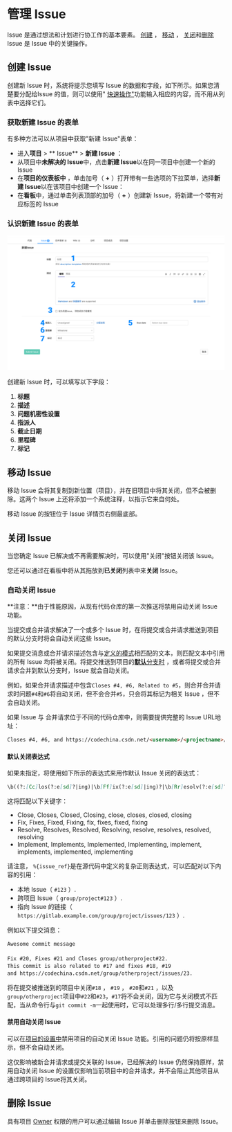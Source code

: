 # 管理 Issue[](#managing-issues "Permalink")

Issue 是通过想法和计划进行协工作的基本要素。 [创建](#create-a-new-issue) ， [移动](#moving-issues) ， [关闭](#closing-issues)和[删除](#deleting-issues) Issue 是 Issue 中的关键操作。

## 创建 Issue[](#create-a-new-issue "Permalink")

创建新 Issue 时，系统将提示您填写 Issue 的数据和字段，如下所示。如果您清楚要分配给Issue 的值，则可以使用" [快速操作"](/docs/user/project/quick-actions.md)功能输入相应的内容，而不用从列表中选择它们。

### 获取新建 Issue 的表单[](#accessing-the-new-issue-form "Permalink")

有多种方法可以从项目中获取"新建 Issue"表单：

*   进入**项目** > ** Issue** > **新建 Issue** ：
*   从项目中**未解决的 Issue**中，点击**新建 Issue**以在同一项目中创建一个新的 Issue
*   在**项目的仪表板中** ，单击加号（ **+** ）打开带有一些选项的下拉菜单，选择**新建 Issue**以在该项目中创建一个 Issue：
*   在**看板**中，通过单击列表顶部的加号（ **+** ）创建新 Issue，将新建一个带有对应标签的 Issue

### 认识新建 Issue 的表单[](#elements-of-the-new-issue-form "Permalink")

[![New issue from the issues list](/docs/img/new_issue_v13_2.png)](/docs/img/new_issue_v13_2.png)

创建新 Issue 时，可以填写以下字段：

1. **标题**
2. **描述**
3. **问题机密性设置**
4. **指派人**
5. **截止日期**
6. **里程碑**
7. **标记**

## 移动 Issue[](#moving-issues "Permalink")

移动 Issue 会将其复制到新位置（项目），并在旧项目中将其关闭，但不会被删除。这两个 Issue 上还将添加一个系统注释，以指示它来自何处。

移动 Issue 的按钮位于 Issue 详情页右侧最底部。

## 关闭 Issue[](#closing-issues "Permalink")

当您确定 Issue 已解决或不再需要解决时，可以使用"关闭"按钮关闭该 Issue。

您还可以通过在看板中将从其拖放到**已关闭**列表中来**关闭** Issue。

### 自动关闭 Issue[](#closing-issues-automatically "Permalink")

**注意：**由于性能原因，从现有代码仓库的第一次推送将禁用自动关闭 Issue 功能。

当提交或合并请求解决了一个或多个 Issue 时，在将提交或合并请求推送到项目的默认分支时将会自动关闭这些 Issue。

如果提交消息或合并请求描述包含与[定义的模式](#default-closing-pattern)相匹配的文本，则匹配文本中引用的所有 Issue 均将被关闭。将提交推送到项目的[**默认**分支时](/docs/user/project/repo/branches.md#default-branch) ，或者将提交或合并请求合并到默认分支时，Issue 就会自动关闭。

例如，如果合并请求描述中包含`Closes #4, #6, Related to #5`，则合并合并请求时问题`#4`和`#6`将自动关闭，但不会合并`#5`，只会将其标记为相关 Issue ，但不会自动关闭。

如果 Issue 与 合并请求位于不同的代码仓库中，则需要提供完整的 Issue URL地址：

```markdown
Closes #4, #6, and https://codechina.csdn.net/<username>/<projectname>/issues/<xxx> 
```

#### 默认关闭表达式[](#default-closing-pattern "Permalink")

如果未指定，将使用如下所示的表达式来用作默认 Issue 关闭的表达式：

```markdown
\b((?:[Cc]los(?:e[sd]?|ing)|\b[Ff]ix(?:e[sd]|ing)?|\b[Rr]esolv(?:e[sd]?|ing)|\b[Ii]mplement(?:s|ed|ing)?)(:?) +(?:(?:issues? +)?%{issue_ref}(?:(?: *,? +and +| *,? *)?)|([A-Z][A-Z0-9_]+-\d+))+) 
```
这将匹配以下关键字：

*   Close, Closes, Closed, Closing, close, closes, closed, closing
*   Fix, Fixes, Fixed, Fixing, fix, fixes, fixed, fixing
*   Resolve, Resolves, Resolved, Resolving, resolve, resolves, resolved, resolving
*   Implement, Implements, Implemented, Implementing, implement, implements, implemented, implementing

请注意， `%{issue_ref}`是在源代码中定义的复杂正则表达式，可以匹配对以下内容的引用：

*   本地 Issue（ `#123` ）.
*   跨项目 Issue（ `group/project#123` ）.
*   指向 Issue 的链接（ `https://gitlab.example.com/group/project/issues/123` ）.

例如以下提交消息：

```markdown
Awesome commit message

Fix #20, Fixes #21 and Closes group/otherproject#22.
This commit is also related to #17 and fixes #18, #19
and https://codechina.csdn.net/group/otherproject/issues/23. 
```
将在提交被推送到的项目中关闭`#18` ， `#19` ， `#20`和`#21` ，以及`group/otherproject`项目中`#22`和`#23`，`#17`将不会关闭，因为它与关闭模式不匹配，当从命令行与`git commit -m`一起使用时，它可以处理多行/多行提交消息。

#### 禁用自动关闭 Issue[](#disabling-automatic-issue-closing "Permalink")

可以在[项目的设置中](/docs/user/project/settings.md)禁用项目的自动关闭 Issue 功能。引用的问题仍将按原样显示，但不会自动关闭。

这仅影响被新合并请求或提交关联的 Issue，已经解决的 Issue 仍然保持原样，禁用自动关闭 Issue 的设置仅影响当前项目中的合并请求，并不会阻止其他项目从通过跨项目的 Issue将其关闭。

## 删除 Issue[](#deleting-issues "Permalink")

具有项目 [Owner](/docs/user/permissions.md) 权限的用户可以通过编辑 Issue 并单击删除按钮来删除 Issue。
